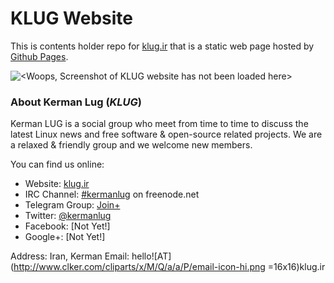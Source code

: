 KLUG Website
============

This is contents holder repo for [klug.ir](http://klug.ir/) that is a static web page hosted by [Github Pages](http://pages.github.com/).

![<Woops, Screenshot of KLUG website has not been loaded here>](https://clbin.com/AZaetZ.png)


### About Kerman Lug (_KLUG_)

Kerman LUG is a social group who meet from time to time to discuss the latest Linux news and free software & open-source related projects. We are a relaxed & friendly group and we welcome new members.

You can find us online:

 * Website: [klug.ir](http://klug.ir/)
 * IRC Channel: [#kermanlug](https://kiwiirc.com/client/irc.freenode.net/#kermanlug) on freenode.net
 * Telegram Group: [Join+](http://telegram.me/kermanlug)
 * Twitter: [@kermanlug](https://twitter.com/kermanlug)
 * Facebook: [Not Yet!]
 * Google+: [Not Yet!]
 
Address: Iran, Kerman
Email: hello![AT](http://www.clker.com/cliparts/x/M/Q/a/a/P/email-icon-hi.png =16x16)klug.ir
